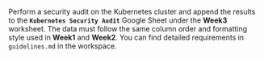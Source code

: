 Perform a security audit on the Kubernetes cluster and append the results to the **`Kubernetes Security Audit`** Google Sheet under the **Week3** worksheet. The data must follow the same column order and formatting style used in **Week1** and **Week2**. You can find detailed requirements in `guidelines.md` in the workspace.